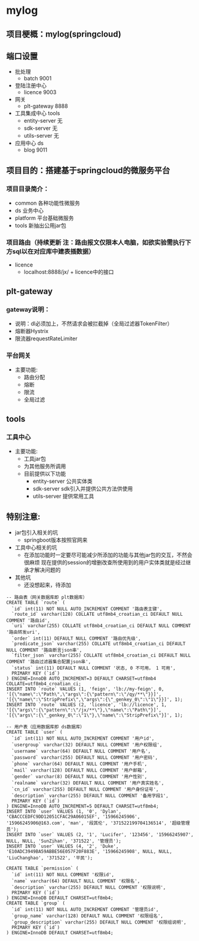 # mylog
## 项目梗概：mylog(springcloud)
## 端口设置
* 批处理
    * batch 9001
* 登陆注册中心
    * licence 9003
* 网关
    * plt-gateway 8888
* 工具集成中心 tools
    * entity-server 无
    * sdk-server 无
    * utils-server 无
* 应用中心 ds
    * blog 9011
    
## 项目目的：搭建基于springcloud的微服务平台

### 项目目录简介：
* common    各种功能性微服务
* ds        业务中心
* platform  平台基础微服务
* tools     新抽出公用jar包

### 项目路由（持续更新 注：路由报文仅限本人电脑，如欲实验需执行下方sql以在对应库中建表插数据）
* licence
    * localhost:8888/jx/ + licence中的接口

## plt-gateway
### gateway说明：
* 说明：dl必须加上，不然请求会被拦截掉（全局过滤器TokenFilter）
* 熔断器Hystrix
* 限流器requestRateLimiter
### 平台网关
* 主要功能:
    * 路由分配
    * 熔断
    * 限流
    * 全局过滤
## tools
### 工具中心
* 主要功能:
    * 工具jar包
    * 为其他服务所调用
    * 目前提供以下功能
        * entity-server 公共实体类
        * sdk-server sdk引入并提供公共方法供使用
        * utils-server 提供常用工具
## 特别注意:
* jar包引入相关的坑
    * springboot版本按照官网来
* 工具中心相关的坑
    * 在添加功能时一定要尽可能减少所添加的功能与其他jar包的交互，不然会很麻烦 现在提供的session的增删改查所使用到的用户实体类就是经过继承才解决问题的
* 其他坑
    * 还没想起来，待添加
    
~~~mysql
-- 路由表（网关数据库即 plt数据库）
CREATE TABLE `route` (
  `id` int(11) NOT NULL AUTO_INCREMENT COMMENT '路由表主键',
  `route_id` varchar(128) COLLATE utf8mb4_croatian_ci DEFAULT NULL COMMENT '路由id',
  `uri` varchar(255) COLLATE utf8mb4_croatian_ci DEFAULT NULL COMMENT '路由转发uri',
  `order` int(11) DEFAULT NULL COMMENT '路由优先级',
  `predicate_json` varchar(255) COLLATE utf8mb4_croatian_ci DEFAULT NULL COMMENT '路由断言json串',
  `filter_json` varchar(255) COLLATE utf8mb4_croatian_ci DEFAULT NULL COMMENT '路由过滤器集合配置json串',
  `status` int(11) DEFAULT NULL COMMENT '状态, 0 不可用， 1 可用',
  PRIMARY KEY (`id`)
) ENGINE=InnoDB AUTO_INCREMENT=3 DEFAULT CHARSET=utf8mb4 COLLATE=utf8mb4_croatian_ci;
INSERT INTO `route` VALUES (1, 'feign', 'lb://my-feign', 0, '[{\"name\":\"Path\",\"args\":{\"pattern\":\"/qy/**\"}}]', '[{\"name\":\"StripPrefix\",\"args\":{\"_genkey_0\":\"1\"}}]', 1);
INSERT INTO `route` VALUES (2, 'licence', 'lb://licence', 1, '[{\"args\":{\"pattern\":\"/jx/**\"},\"name\":\"Path\"}]', '[{\"args\":{\"_genkey_0\":\"1\"},\"name\":\"StripPrefix\"}]', 1);

-- 用户表（应用数据库即 ds数据库）
CREATE TABLE `user` (
  `id` int(11) NOT NULL AUTO_INCREMENT COMMENT '用户id',
  `usergroup` varchar(32) DEFAULT NULL COMMENT '用户权限组',
  `username` varchar(64) DEFAULT NULL COMMENT '用户名',
  `password` varchar(255) DEFAULT NULL COMMENT '用户密码',
  `phone` varchar(64) DEFAULT NULL COMMENT '用户手机',
  `mail` varchar(128) DEFAULT NULL COMMENT '用户邮箱',
  `gender` varchar(8) DEFAULT NULL COMMENT '用户性别',
  `realname` varchar(32) DEFAULT NULL COMMENT '用户真实姓名',
  `cn_id` varchar(255) DEFAULT NULL COMMENT '用户身份证号',
  `description` varchar(255) DEFAULT NULL COMMENT '备用字段1',
  PRIMARY KEY (`id`)
) ENGINE=InnoDB AUTO_INCREMENT=5 DEFAULT CHARSET=utf8mb4;
INSERT INTO `user` VALUES (1, '0', 'Dylan', 'CBACCCEDFC9DD12051CFAC29A06015EF', '15966245906', '15966245906@163.com', 'man', '段其伦', '371522199704136514', '超级管理员');
INSERT INTO `user` VALUES (2, '1', 'Lucifer', '123456', '15966245907', NULL, NULL, 'SunZihan', '371522', '管理员');
INSERT INTO `user` VALUES (4, '2', 'Duke', 'E10ADC3949BA59ABBE56E057F20F883E', '15966245908', NULL, NULL, 'LiuChanghao', '371522', '平民');

CREATE TABLE `permission` (
  `id` int(11) NOT NULL COMMENT '权限id',
  `name` varchar(64) DEFAULT NULL COMMENT '权限名',
  `description` varchar(255) DEFAULT NULL COMMENT '权限说明',
  PRIMARY KEY (`id`)
) ENGINE=InnoDB DEFAULT CHARSET=utf8mb4;
CREATE TABLE `group` (
  `id` int(11) NOT NULL AUTO_INCREMENT COMMENT '管理员id',
  `group_name` varchar(128) DEFAULT NULL COMMENT '权限组名',
  `group_description` varchar(255) DEFAULT NULL COMMENT '权限组说明',
  PRIMARY KEY (`id`)
) ENGINE=InnoDB DEFAULT CHARSET=utf8mb4;
~~~